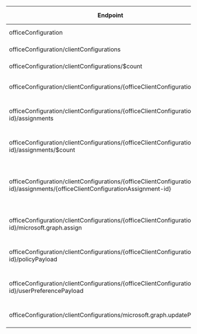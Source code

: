 | Endpoint | v1.0 | V1.0-Url | v1.0-Methods | beta | Beta-Url | Beta-Methods | Path | Root | Children | Segment |
| ----------| ----------| ----------| ----------| ----------| ----------| ----------| ----------| ----------| ----------| ----------|
| officeConfiguration| False| | | True| https://graph.microsoft.com/beta/officeConfiguration| Get Patch| officeConfiguration| officeConfiguration| 1| officeConfiguration|
| officeConfiguration/clientConfigurations| False| | | True| https://graph.microsoft.com/beta/officeConfiguration/clientConfigurations| Get Post| officeConfiguration clientConfigurations| officeConfiguration| 3| clientConfigurations|
| officeConfiguration/clientConfigurations/$count| False| | | True| https://graph.microsoft.com/beta/officeConfiguration/clientConfigurations/$count| Get| officeConfiguration clientConfigurations $count| officeConfiguration| 0| $count|
| officeConfiguration/clientConfigurations/{officeClientConfiguration-id}| False| | | True| https://graph.microsoft.com/beta/officeConfiguration/clientConfigurations/{officeClientConfiguration-id}| Get Patch Delete| officeConfiguration clientConfigurations {officeClientConfiguration-id}| officeConfiguration| 4| {officeClientConfiguration-id}|
| officeConfiguration/clientConfigurations/{officeClientConfiguration-id}/assignments| False| | | True| https://graph.microsoft.com/beta/officeConfiguration/clientConfigurations/{officeClientConfiguration-id}/assignments| Get Post| officeConfiguration clientConfigurations {officeClientConfiguration-id} assignments| officeConfiguration| 2| assignments|
| officeConfiguration/clientConfigurations/{officeClientConfiguration-id}/assignments/$count| False| | | True| https://graph.microsoft.com/beta/officeConfiguration/clientConfigurations/{officeClientConfiguration-id}/assignments/$count| Get| officeConfiguration clientConfigurations {officeClientConfiguration-id} assignments $count| officeConfiguration| 0| $count|
| officeConfiguration/clientConfigurations/{officeClientConfiguration-id}/assignments/{officeClientConfigurationAssignment-id}| False| | | True| https://graph.microsoft.com/beta/officeConfiguration/clientConfigurations/{officeClientConfiguration-id}/assignments/{officeClientConfigurationAssignment-id}| Get Patch Delete| officeConfiguration clientConfigurations {officeClientConfiguration-id} assignments {officeClientConfigurationAssignment-id}| officeConfiguration| 0| {officeClientConfigurationAssignment-id}|
| officeConfiguration/clientConfigurations/{officeClientConfiguration-id}/microsoft.graph.assign| False| | | True| https://graph.microsoft.com/beta/officeConfiguration/clientConfigurations/{officeClientConfiguration-id}/microsoft.graph.assign| Post| officeConfiguration clientConfigurations {officeClientConfiguration-id} microsoft.graph.assign| officeConfiguration| 0| microsoft.graph.assign|
| officeConfiguration/clientConfigurations/{officeClientConfiguration-id}/policyPayload| False| | | True| https://graph.microsoft.com/beta/officeConfiguration/clientConfigurations/{officeClientConfiguration-id}/policyPayload| Get Put| officeConfiguration clientConfigurations {officeClientConfiguration-id} policyPayload| officeConfiguration| 0| policyPayload|
| officeConfiguration/clientConfigurations/{officeClientConfiguration-id}/userPreferencePayload| False| | | True| https://graph.microsoft.com/beta/officeConfiguration/clientConfigurations/{officeClientConfiguration-id}/userPreferencePayload| Get Put| officeConfiguration clientConfigurations {officeClientConfiguration-id} userPreferencePayload| officeConfiguration| 0| userPreferencePayload|
| officeConfiguration/clientConfigurations/microsoft.graph.updatePriorities| False| | | True| https://graph.microsoft.com/beta/officeConfiguration/clientConfigurations/microsoft.graph.updatePriorities| Post| officeConfiguration clientConfigurations microsoft.graph.updatePriorities| officeConfiguration| 0| microsoft.graph.updatePriorities|
